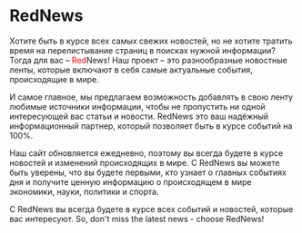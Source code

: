 <h1>RedNews</h1>

Хотите быть в курсе всех самых свежих новостей, но не хотите тратить время на перелистывание страниц в поисках нужной информации?Тогда для вас – <span style="color:red;">Red</span>News! Наш проект – это разнообразные новостные ленты, которые включают в себя самые актуальные события, происходящие в мире. 

И самое главное, мы предлагаем возможность добавлять в свою ленту любимые источники информации, чтобы не пропустить ни одной интересующей вас статьи и новости. RedNews это ваш надёжный информационный партнер, который позволяет быть в курсе событий на 100%. 

Наш сайт обновляется ежедневно, поэтому вы всегда будете в курсе новостей и изменений происходящих в мире. С RedNews вы можете быть уверены, что вы будете первыми, кто узнает о главных событиях дня и получите ценную информацию о происходящем в мире экономики, науки, политики и спорта. 

C RedNews вы всегда будете в курсе всех событий и новостей, которые вас интересуют. So, don't miss the latest news - choose RedNews!
